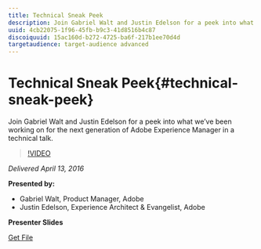 ```yaml
---
title: Technical Sneak Peek
description: Join Gabriel Walt and Justin Edelson for a peek into what we’ve been working on for the next generation of Adobe Experience Manager in a technical talk. 
uuid: 4cb22075-1f96-45fb-b9c3-41d8516b4c87
discoiquuid: 15ac160d-b272-4725-ba6f-217b1ee70d4d
targetaudience: target-audience advanced
---
```


# Technical Sneak Peek{#technical-sneak-peek}

Join Gabriel Walt and Justin Edelson for a peek into what we’ve been working on for the next generation of Adobe Experience Manager in a technical talk. 

>[!VIDEO](https://video.tv.adobe.com/v/19305/?quality=9)

*Delivered April 13, 2016*

**Presented by:**

* Gabriel Walt, Product Manager, Adobe
* Justin Edelson, Experience Architect & Evangelist, Adobe

**Presenter Slides**

[Get File](assets/aem-gems-041316-6-2-tech-preview.pdf)
<!--
[Get back to the Overview](https://helpx.adobe.com/experience-manager/kt/eseminars/gems/aem-index.html)
-->
